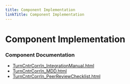 ```yaml
---
title: Component Implementation
linkTitle: Component Implementation
---
```


# Component Implementation
### Component Documentation

- [TurnCntrCorrln_IntegrationManual.html](doc/TurnCntrCorrln_IntegrationManual.html)
- [TurnCntrCorrln_MDD.html](doc/TurnCntrCorrln_MDD.html)
- [TurnCntrCorrln_PeerReviewChecklist.html](doc/TurnCntrCorrln_PeerReviewChecklist.html)

